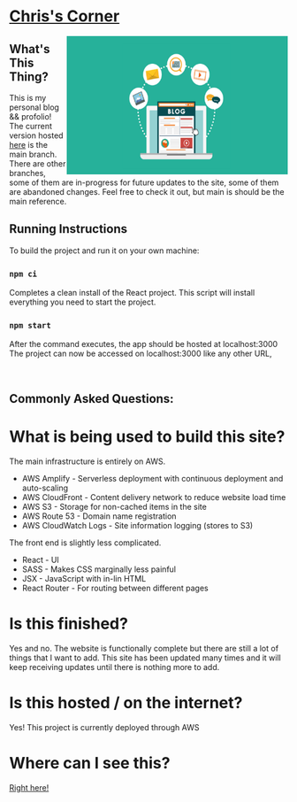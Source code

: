 # [Chris's Corner](https://iamchrishsu.com)

<img src="https://github.com/chrisfishbob/chris-site/blob/main/blog.png?raw=true" width="400" height="250" align="right"/> 

## What's This Thing?

This is my personal blog && profolio! The current version hosted [here](https://iamchrishsu.com) is the main branch. There are other branches, some of them are in-progress for future updates to the site, some of them are abandoned changes. Feel free to check it out, but main is should be the main reference.


## Running Instructions

To build the project and run it on your own machine:

### `npm ci`

Completes a clean install of the React project. This script will install everything you need to start the project.

### `npm start`

After the command executes, the app should be hosted at localhost:3000 \
The project can now be accessed on localhost:3000 like any other URL,

&nbsp;
## Commonly Asked Questions:

# What is being used to build this site?
The main infrastructure is entirely on AWS. 
* AWS Amplify - Serverless deployment with continuous deployment and auto-scaling
* AWS CloudFront - Content delivery network to reduce website load time
* AWS S3 - Storage for non-cached items in the site
* AWS Route 53 - Domain name registration
* AWS CloudWatch Logs - Site information logging (stores to S3)

The front end is slightly less complicated.
* React - UI
* SASS - Makes CSS marginally less painful
* JSX - JavaScript with in-lin HTML
* React Router - For routing between different pages

# Is this finished?
Yes and no. The website is functionally complete but there are still a lot of things that
I want to add. This site has been updated many times and it will keep receiving updates until
there is nothing more to add.


# Is this hosted / on the internet?
Yes! This project is currently deployed through AWS


# Where can I see this?
[Right here!](https://iamchrishsu.com)



